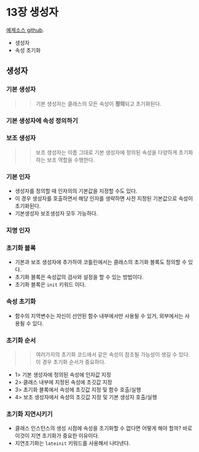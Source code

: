 # 13장 생성자
[예제소스 github](https://github.com/whdms705/kotlinNote/tree/master/src/ch13).

* 생성자
* 속성 초기화

## 생성자


### 기본 생성자
>> 기본 생성자는 클래스의 모든 속성이 **정의**되고 초기화된다.

### 기본 생성자에 속성 정의하기

### 보조 생성자
>> 보조 생성자는 이름 그대로 기본 생성자에 정의된 속성을 다양하게 초기화하는 보조 역할을 수행한다.



### 기본 인자
* 생성자를 정의할 때 인자의의 기본값을 지정할 수도 있다.
* 이 경우 생성자를 호출하면서 해당 인자를 생략하면 사전 지정된 기본값으로 속성이 초기화된다.
* 기본생성자 보조생성자 모두 가능하다.

### 지명 인자




### 초기화 블록
* 기본과 보조 생성자에 추가하여 코틀린에서는 클래스의 초기화 블록도 정의할 수 있다.
* 초기화 블록은 속성값의 검사와 설정을 할 수 있는 방법이다.
* 초기화 블록은 `init` 키워드 이다.



### 속성 초기화

* 함수의 지역변수는 자신이 선언된 함수 내부에서만 사용될 수 있거, 외부에서는 사용될 수 있다.


### 초기화 순서

>> 여러가지의 초기화 코드에서 같은 속성이 참조될 가능성이 생길 수 있다. 이 경우 초기화 순서가 중요하다.

* 1> 기본 생성자에 정의된 속성에 인자값 지정
* 2> 클래스 내부에 지정된 속성에 초깃값 지정
* 3> 초기화 블록에서 속성에 초깃값 지정 및 함수 호출/실행
* 4> 보조 생성자에서 속성의 초깃값 지정 및 기본 생성자 호출/실행


### 초기화 지연시키기

* 클래스 인스턴스의 생성 시점에 속성을 초기화할 수 없다면 어떻게 해야 할까? 바로 이것이 지연 초기화가 중요한 이유이다.
* 지연초기화는 `lateinit` 키워드를 사용해서 나타낸다.


